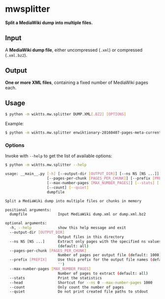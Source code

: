 # mwsplitter 

**Split a MediaWiki dump into multiple files.**


## Input

A **MediaWiki dump file**, either uncompressed (``.xml``) or compressed (``.xml.bz2``).


## Output

**One or more XML files**, containing a fixed number of MediaWiki pages each.


## Usage

```bash
$ python -m wiktts.mw.splitter DUMP.XML[.BZ2] [OPTIONS]
```

Example:

```bash
$ python -m wiktts.mw.splitter enwiktionary-20160407-pages-meta-current.xml.bz2 --output-dir /tmp/out/ --ns 0 --pages-per-chunk 1000 --stats
```

### Options

Invoke with ``--help`` to get the list of available options:

```bash
$ python -m wiktts.mw.splitter --help

usage: __main__.py [-h] [--output-dir [OUTPUT_DIR]] [--ns NS [NS ...]]
                   [--pages-per-chunk [PAGES_PER_CHUNK]] [--prefix [PREFIX]]
                   [--max-number-pages [MAX_NUMBER_PAGES]] [--stats] [--head]
                   [--count] [--quiet]
                   dumpfile

Split a MediaWiki dump into multiple files or chunks in memory

positional arguments:
  dumpfile              Input MediaWiki dump.xml or dump.xml.bz2

optional arguments:
  -h, --help            show this help message and exit
  --output-dir [OUTPUT_DIR]
                        Output files in this directory
  --ns NS [NS ...]      Extract only pages with the specified ns values
                        (default: all)
  --pages-per-chunk [PAGES_PER_CHUNK]
                        Number of pages per output file (default: 1000)
  --prefix [PREFIX]     Use this prefix for the output file names (default:
                        '')
  --max-number-pages [MAX_NUMBER_PAGES]
                        Number of pages to extract (default: all)
  --stats               Print the statistics
  --head                Shortcut for --ns 0 --max-number-pages 1000
  --count               Only count the number of pages
  --quiet               Do not print created file paths to stdout
```



